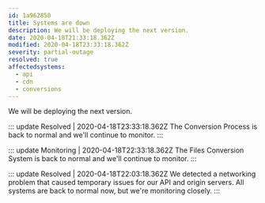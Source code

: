 ```yaml
---
id: 1a962850
title: Systems are down
description: We will be deploying the next version.
date: 2020-04-18T21:33:18.362Z
modified: 2020-04-18T23:33:18.362Z
severity: partial-outage
resolved: true
affectedsystems:
  - api
  - cdn
  - conversions
---
```


We will be deploying the next version.


::: update Resolved | 2020-04-18T23:33:18.362Z
The Conversion Process is back to normal and we'll continue to monitor.
:::

::: update Monitoring | 2020-04-18T22:33:18.362Z
The Files Conversion System is back to normal and we'll continue to monitor.
:::

::: update Resolved | 2020-04-18T22:03:18.362Z
We detected a networking problem that caused temporary issues for our API and origin servers. All systems are back to normal now, but we're monitoring closely.
:::

